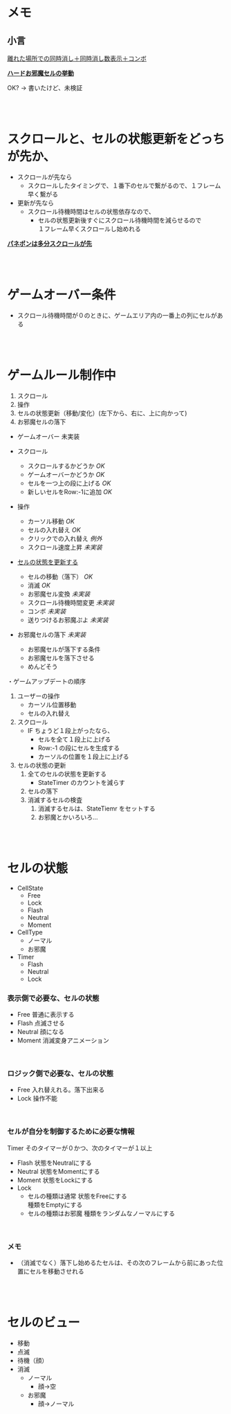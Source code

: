 # メモ

##  小言

[離れた場所での同時消し＋同時消し数表示＋コンボ](https://youtu.be/ObY7zUBq4A8?t=54)

**[ハードお邪魔セルの挙動](https://youtu.be/DYZe5CJtvfU?t=1887)**  

OK? → 書いたけど、未検証

<br><br>

# スクロールと、セルの状態更新をどっちが先か、

- スクロールが先なら
  - スクロールしたタイミングで、１番下のセルで繋がるので、１フレーム早く繋がる
- 更新が先なら
  - スクロール待機時間はセルの状態依存なので、
    - セルの状態更新後すぐにスクロール待機時間を減らせるので  
      １フレーム早くスクロールし始めれる

**[パネポンは多分スクロールが先](https://youtu.be/DYZe5CJtvfU?t=1341)**

<br><br>

# ゲームオーバー条件
- スクロール待機時間が０のときに、ゲームエリア内の一番上の列にセルがある

<br><br>

# ゲームルール制作中
1. スクロール
2. 操作
3. セルの状態更新（移動/変化）(左下から、右に、上に向かって)
4. お邪魔セルの落下
- ゲームオーバー    未実装

- スクロール
  - スクロールするかどうか    *OK*
  - ゲームオーバーかどうか    *OK*
  - セルを一つ上の段に上げる  *OK*
  - 新しいセルをRow:-1に追加  *OK*

- 操作
  - カーソル移動            *OK*
  - セルの入れ替え          *OK*
  - クリックでの入れ替え    *例外*
  - スクロール速度上昇      *未実装*

- [セルの状態を更新する](#セルの状態を更新する)
  - セルの移動（落下）      *OK*
  - 消滅                    *OK*
  - お邪魔セル変換          *未実装*
  - スクロール待機時間変更  *未実装*
  - コンボ                  *未実装*
  - 送りつけるお邪魔ぷよ    *未実装*

- お邪魔セルの落下          *未実装*
  - お邪魔セルが落下する条件
  - お邪魔セルを落下させる
  - めんどそう

・ゲームアップデートの順序
1. ユーザーの操作
   * カーソル位置移動
   * セルの入れ替え
2. スクロール
   * IF ちょうど１段上がったなら、
     * セルを全て１段上に上げる
     * Row:-1 の段にセルを生成する
     * カーソルの位置を１段上に上げる
3. セルの状態の更新
   1. 全てのセルの状態を更新する
      * StateTimer のカウントを減らす
   2. セルの落下
   3. 消滅するセルの検査
      1. 消滅するセルは、StateTiemr をセットする
      2. お邪魔とかいろいろ…

<br><br>

# セルの状態

* CellState
  * Free
  * Lock
  * Flash
  * Neutral
  * Moment
* CellType
  * ノーマル
  * お邪魔
* Timer
  * Flash
  * Neutral
  * Lock



### 表示側で必要な、セルの状態
* Free              普通に表示する
* Flash             点滅させる
* Neutral           顔になる
* Moment            消滅変身アニメーション

<br>

### ロジック側で必要な、セルの状態
* Free              入れ替えれる。落下出来る
* Lock              操作不能

<br>

### セルが自分を制御するために必要な情報

  Timer               そのタイマーが０かつ、次のタイマーが１以上
* Flash               状態をNeutralにする
* Neutral             状態をMomentにする
* Moment              状態をLockにする
* Lock
  * セルの種類は通常    状態をFreeにする  
                        種類をEmptyにする
  * セルの種類はお邪魔  種類をランダムなノーマルにする

<br>

### メモ

- （消滅でなく）落下し始めるたセルは、その次のフレームから前にあった位置にセルを移動させれる

<br><br>

# セルのビュー

* 移動
* 点滅
* 待機（顔）
* 消滅
  * ノーマル
    * 顔→空
  * お邪魔
    * 顔→ノーマル
